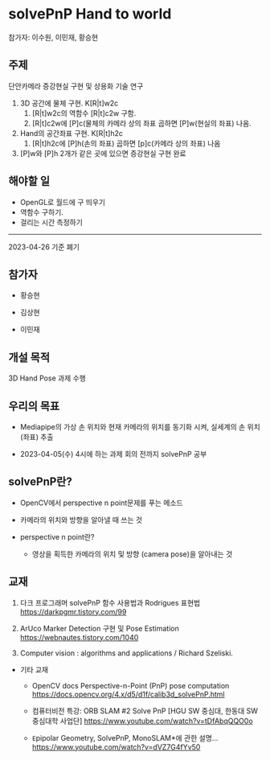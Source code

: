 # solvePnP Hand to world

참가자: 이수원, 이민재, 황승현

## 주제

단안카메라 증강현실 구현 및 상용화 기술 연구

1. 3D 공간에 물체 구현. K[R|t]w2c
   1. [R|t]w2c의 역함수 [R|t]c2w 구함.
   2. [R|t]c2w에 [P]c(물체의 카메라 상의 좌표 곱하면 [P]w(현실의 좌표) 나옴.
2. Hand의 공간좌표 구현. K[R|t]h2c
   1. [R|t]h2c에 [P]h(손의 좌표) 곱하면 [p]c(카메라 상의 좌표) 나옴
3. [P]w와 [P]h 2개가 같은 곳에 있으면 증강현실 구현 완료

## 해야할 일

- OpenGL로 월드에 구 띄우기
- 역함수 구하기.
- 걸리는 시간 측정하기

-----

2023-04-26 기준 폐기

## 참가자

- 황승현

- 김상현

- 이민재

## 개설 목적

3D Hand Pose 과제 수행

## 우리의 목표

- Mediapipe의 가상 손 위치와 현재 카메라의 위치를 동기화 시켜, 실세계의 손 위치(좌표) 추출

- 2023-04-05(수) 4시에 하는 과제 회의 전까지 solvePnP 공부

## solvePnP란?

- OpenCV에서 perspective n point문제를 푸는 메소드

- 카메라의 위치와 방향을 알아낼 때 쓰는 것

- perspective n point란?
  
  - 영상을 획득한 카메라의 위치 및 방향 (camera pose)을 알아내는 것

## 교재

1. 다크 프로그래머 solvePnP 함수 사용법과 Rodrigues 표현법
   https://darkpgmr.tistory.com/99

2. ArUco Marker Detection 구현 및 Pose Estimation
   https://webnautes.tistory.com/1040

3. Computer vision : algorithms and applications / Richard Szeliski.
- 기타 교재
  
  - OpenCV docs Perspective-n-Point (PnP) pose computation
      https://docs.opencv.org/4.x/d5/d1f/calib3d_solvePnP.html
  
  - 컴퓨터비전 특강: ORB SLAM #2 Solve PnP
      [HGU SW 중심대, 한동대 SW중심대학 사업단] https://www.youtube.com/watch?v=tDfAbqQQO0o
  
  - `E`pipolar Geometry, SolvePnP, MonoSLAM*에 관한 설명...
      https://www.youtube.com/watch?v=dVZ7G4fYv50

# 
